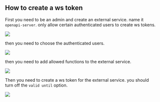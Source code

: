 ## How to create a ws token

First you need to be an admin and create an external service. name it `openapi-server`. only allow certain authenticated users to create ws tokens.

![](https://share.cleanshot.com/XnVxtRhT+)

then you need to choose the authenticated users. 

![](https://share.cleanshot.com/Q589YH5X+)

then you need to add allowed functions to the external service. 

![](https://share.cleanshot.com/4Zl6v0wz+)

Then you need to create a ws token for the external service. you should turn off the `valid until` option.

![](https://share.cleanshot.com/GR1DMQDB+)